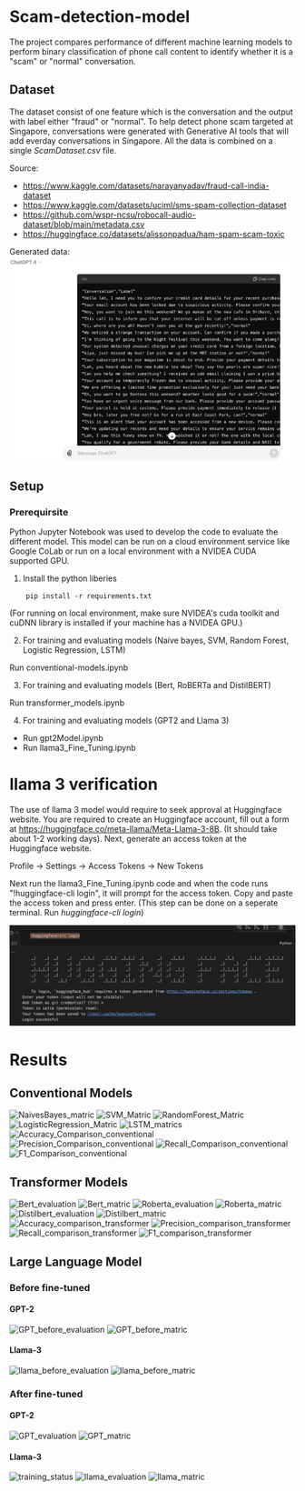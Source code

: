# Scam-detection-model
The project compares performance of different machine learning models to perform binary classification of phone call content to identify whether it is a "scam" or "normal" conversation. 

## Dataset
The dataset consist of one feature which is the conversation and the output with label either "fraud" or "normal". To help detect phone scam targeted at Singapore, conversations were generated with Generative AI tools that will add everday conversations in Singapore. All the data is combined on a single *ScamDataset.csv* file.

Source:
- https://www.kaggle.com/datasets/narayanyadav/fraud-call-india-dataset
- https://www.kaggle.com/datasets/uciml/sms-spam-collection-dataset
- https://github.com/wspr-ncsu/robocall-audio-dataset/blob/main/metadata.csv
- https://huggingface.co/datasets/alissonpadua/ham-spam-scam-toxic

Generated data:
![alt text](readme_images/image.png)

## Setup
### Prerequirsite
Python Jupyter Notebook was used to develop the code to evaluate the different model. This model can be run on a cloud environment service like Google CoLab or run on a local environment with a NVIDEA CUDA supported GPU.

1. Install the python liberies

``` 
    pip install -r requirements.txt
```

(For running on local environment, make sure NVIDEA's cuda toolkit and cuDNN library is installed if your machine has a NVIDEA GPU.)

2. For training and evaluating models (Naive bayes, SVM, Random Forest, Logistic Regression, LSTM)

Run conventional-models.ipynb

3. For training and evaluating models (Bert, RoBERTa and DistilBERT)

Run transformer_models.ipynb

4. For training and evaluating models (GPT2 and Llama 3)

- Run gpt2Model.ipynb
- Run llama3_Fine_Tuning.ipynb

# llama 3 verification
The use of llama 3 model would require to seek approval at Huggingface website. You are required to create an Huggingface account, fill out a form at https://huggingface.co/meta-llama/Meta-Llama-3-8B. (It should take about 1-2 working days). Next, generate an access token at the Huggingface website.

Profile -> Settings -> Access Tokens -> New Tokens

Next run the llama3_Fine_Tuning.ipynb code and when the code runs "!huggingface-cli login", it will prompt for the access token. Copy and paste the access token and press enter. 
(This step can be done on a seperate terminal. Run *huggingface-cli login*)

![alt text](readme_images/huggingface_login.png)


# Results

## Conventional Models
![NaivesBayes_matric](https://github.com/PohYiJieNicholas/Scam-detection-model/assets/97501534/9c6eb675-2c2c-486a-a19b-11afa71371f2)
![SVM_Matric](https://github.com/PohYiJieNicholas/Scam-detection-model/assets/97501534/ca4f3f31-4f1d-4db3-a7f5-0dccfdf12e05)
![RandomForest_Matric](https://github.com/PohYiJieNicholas/Scam-detection-model/assets/97501534/5414a8ac-04ed-4cdc-bbd0-9ca35d28583c)
![LogisticRegression_Matric](https://github.com/PohYiJieNicholas/Scam-detection-model/assets/97501534/75545410-4b0a-4fe9-953f-e0d2780aa14d)
![LSTM_matrics](https://github.com/PohYiJieNicholas/Scam-detection-model/assets/97501534/fefe47a6-f4f6-4bf7-ae71-b58cbab5672b)
![Accuracy_Comparison_conventional](https://github.com/PohYiJieNicholas/Scam-detection-model/assets/97501534/25a47bfa-14e1-442f-b749-32ed5d5c8a82)
![Precision_Comparison_conventional](https://github.com/PohYiJieNicholas/Scam-detection-model/assets/97501534/04c802ba-4cfc-4c18-b267-3764eaf75b72)
![Recall_Comparison_conventional](https://github.com/PohYiJieNicholas/Scam-detection-model/assets/97501534/6a666bc0-455f-4524-9bf1-70d647805cee)
![F1_Comparison_conventional](https://github.com/PohYiJieNicholas/Scam-detection-model/assets/97501534/b61bc22c-cabc-4f21-9219-a512f5c42b36)

## Transformer Models
![Bert_evaluation](https://github.com/PohYiJieNicholas/Scam-detection-model/assets/97501534/3f6ed292-3ae0-4963-81b5-3c082e3175c6)
![Bert_matric](https://github.com/PohYiJieNicholas/Scam-detection-model/assets/97501534/df42d6dc-1527-4ce2-a342-a989432b1e09)
![Roberta_evaluation](https://github.com/PohYiJieNicholas/Scam-detection-model/assets/97501534/4d067e3d-ae84-4020-9919-409a70b19e4f)
![Roberta_matric](https://github.com/PohYiJieNicholas/Scam-detection-model/assets/97501534/908bce7b-d5fc-4c94-8134-6f7ae8e0890c)
![Distilbert_evaluation](https://github.com/PohYiJieNicholas/Scam-detection-model/assets/97501534/889ae5c3-3ed4-4d52-a11a-6ed89b79eca2)
![Distilbert_matric](https://github.com/PohYiJieNicholas/Scam-detection-model/assets/97501534/cdfdb8b5-ce01-4942-bbc6-8f03ff98783e)
![Accuracy_comparison_transformer](https://github.com/PohYiJieNicholas/Scam-detection-model/assets/97501534/77d29485-b848-4962-96e4-93d3168d8c29)
![Precision_comparison_transformer](https://github.com/PohYiJieNicholas/Scam-detection-model/assets/97501534/32ed0fdd-dd5a-41d5-b7e3-fac430eeedfa)
![Recall_comparison_transformer](https://github.com/PohYiJieNicholas/Scam-detection-model/assets/97501534/636a151d-a01e-420a-8628-6484eed67f63)
![F1_comparison_transformer](https://github.com/PohYiJieNicholas/Scam-detection-model/assets/97501534/d8643a39-e6da-448e-886f-6772ceea91e0)

## Large Language Model

### Before fine-tuned
#### GPT-2
![GPT_before_evaluation](https://github.com/PohYiJieNicholas/Scam-detection-model/assets/97501534/01d89225-b422-4841-8ad0-0de8570f7bc9)
![GPT_before_matric](https://github.com/PohYiJieNicholas/Scam-detection-model/assets/97501534/9d269ee0-3e52-4ed0-b3d6-6a7591de0881)
#### Llama-3
![llama_before_evaluation](https://github.com/PohYiJieNicholas/Scam-detection-model/assets/97501534/6e9c15a6-5d9a-40f1-886b-90ad0d858480)
![llama_before_matric](https://github.com/PohYiJieNicholas/Scam-detection-model/assets/97501534/16bb876a-cb86-42cd-8aae-0c7e20d4753f)

### After fine-tuned
#### GPT-2
![GPT_evaluation](https://github.com/PohYiJieNicholas/Scam-detection-model/assets/97501534/c24c277c-3b36-4f28-874d-40234623f520)
![GPT_matric](https://github.com/PohYiJieNicholas/Scam-detection-model/assets/97501534/3a982cf7-a6d1-4ab1-aff9-e430dda9b1d5)

#### Llama-3
![training_status](https://github.com/PohYiJieNicholas/Scam-detection-model/assets/97501534/02007190-12d6-4116-8a62-562b53808cf9)
![llama_evaluation](https://github.com/PohYiJieNicholas/Scam-detection-model/assets/97501534/25eb65cc-34d9-499c-802d-0af385ddfb76)
![llama_matric](https://github.com/PohYiJieNicholas/Scam-detection-model/assets/97501534/2365fbbe-66e4-4a29-b510-e32f73d5f1d4)


